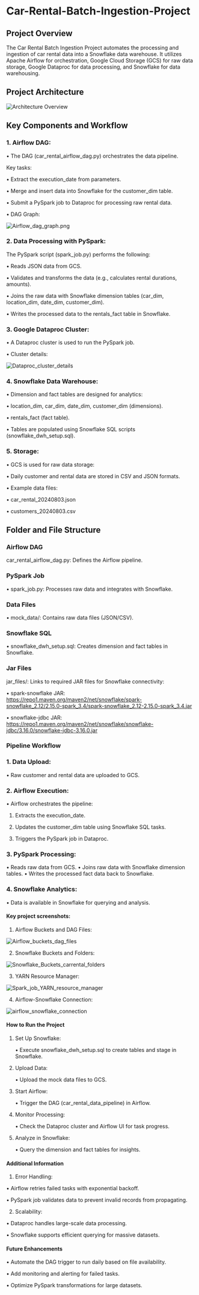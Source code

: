 # Car-Rental-Batch-Ingestion-Project

## Project Overview

The Car Rental Batch Ingestion Project automates the processing and ingestion of car rental data into a Snowflake data warehouse. It utilizes Apache Airflow for orchestration, Google Cloud Storage (GCS) for raw data storage, Google Dataproc for data processing, and Snowflake for data warehousing.

## Project Architecture
![Architecture Overview](https://github.com/Kaushik-Puttaswamy/Car-Rental-Analytics-Pipeline-with-Airflow-Snowflake-and-GCP/blob/main/Architecture%20Overview.png)

## Key Components and Workflow

### 1. Airflow DAG:
   
 • The DAG (car_rental_airflow_dag.py) orchestrates the data pipeline.

Key tasks:

   • Extract the execution_date from parameters.
   
   • Merge and insert data into Snowflake for the customer_dim table.
   
   • Submit a PySpark job to Dataproc for processing raw rental data.
   
   
• DAG Graph:
  
![Airflow_dag_graph.png](https://github.com/Kaushik-Puttaswamy/Car-Rental-Analytics-Pipeline-with-Airflow-Snowflake-and-GCP/blob/main/Airflow_dag_graph.png)

### 2. Data Processing with PySpark:
   
The PySpark script (spark_job.py) performs the following:

• Reads JSON data from GCS.

• Validates and transforms the data (e.g., calculates rental durations, amounts).

• Joins the raw data with Snowflake dimension tables (car_dim, location_dim, date_dim, customer_dim).

• Writes the processed data to the rentals_fact table in Snowflake.

### 3. Google Dataproc Cluster:

• A Dataproc cluster is used to run the PySpark job.

• Cluster details:

![Dataproc_cluster_details](https://github.com/Kaushik-Puttaswamy/Car-Rental-Analytics-Pipeline-with-Airflow-Snowflake-and-GCP/blob/main/Dataproc_cluster_details.png)

### 4. Snowflake Data Warehouse:
   
• Dimension and fact tables are designed for analytics:

   • location_dim, car_dim, date_dim, customer_dim (dimensions).

   • rentals_fact (fact table).

• Tables are populated using Snowflake SQL scripts (snowflake_dwh_setup.sql).

### 5. Storage:
   
 • GCS is used for raw data storage:
 
   • Daily customer and rental data are stored in CSV and JSON formats.
    
 • Example data files:
 
   • car_rental_20240803.json
   
   • customers_20240803.csv

## Folder and File Structure

### Airflow DAG

car_rental_airflow_dag.py: Defines the Airflow pipeline.

### PySpark Job

 •  spark_job.py: Processes raw data and integrates with Snowflake.

### Data Files

 •  mock_data/: Contains raw data files (JSON/CSV).

### Snowflake SQL

 •  snowflake_dwh_setup.sql: Creates dimension and fact tables in Snowflake.

### Jar Files

jar_files/: Links to required JAR files for Snowflake connectivity:

 •  spark-snowflake JAR: https://repo1.maven.org/maven2/net/snowflake/spark-snowflake_2.12/2.15.0-spark_3.4/spark-snowflake_2.12-2.15.0-spark_3.4.jar

 •  snowflake-jdbc JAR: https://repo1.maven.org/maven2/net/snowflake/snowflake-jdbc/3.16.0/snowflake-jdbc-3.16.0.jar

### Pipeline Workflow

### 1.	Data Upload:
	
 •	Raw customer and rental data are uploaded to GCS.
 
### 2.	Airflow Execution:
	
 •	Airflow orchestrates the pipeline:
 
   1.	Extracts the execution_date.
  
   2.	Updates the customer_dim table using Snowflake SQL tasks.

   3.	Triggers the PySpark job in Dataproc.

### 3.	PySpark Processing:

• Reads raw data from GCS.
• Joins raw data with Snowflake dimension tables.
• Writes the processed fact data back to Snowflake.
 
### 4.	Snowflake Analytics:

• Data is available in Snowflake for querying and analysis.

#### Key project screenshots:

1.	Airflow Buckets and DAG Files:

   ![Airflow_buckets_dag_files](https://github.com/Kaushik-Puttaswamy/Car-Rental-Analytics-Pipeline-with-Airflow-Snowflake-and-GCP/blob/main/Airflow_buckets_dag_files.png)

2.	Snowflake Buckets and Folders:

![Snowflake_Buckets_carrental_folders](https://github.com/Kaushik-Puttaswamy/Car-Rental-Analytics-Pipeline-with-Airflow-Snowflake-and-GCP/blob/main/Snowflake_Buckets_carrental_folders.png)

3.	YARN Resource Manager:
   
   ![Spark_job_YARN_resource_manager](https://github.com/Kaushik-Puttaswamy/Car-Rental-Analytics-Pipeline-with-Airflow-Snowflake-and-GCP/blob/main/Spark_job_YARN_resource_manager.png)
   
4. Airflow-Snowflake Connection:
   
![airflow_snowflake_connection](https://github.com/Kaushik-Puttaswamy/Car-Rental-Analytics-Pipeline-with-Airflow-Snowflake-and-GCP/blob/main/airflow_snowflake_connection.png)

#### How to Run the Project

1. Set Up Snowflake:
   
	•	Execute snowflake_dwh_setup.sql to create tables and stage in Snowflake.

2. Upload Data:
   
	•	Upload the mock data files to GCS.

3.	Start Airflow:
   
	•	Trigger the DAG (car_rental_data_pipeline) in Airflow.

4.	Monitor Processing:
   
	•	Check the Dataproc cluster and Airflow UI for task progress.

5.	Analyze in Snowflake:
   
	•	Query the dimension and fact tables for insights.

#### Additional Information

1) Error Handling:
 
• Airflow retries failed tasks with exponential backoff.
    
• PySpark job validates data to prevent invalid records from propagating.
    
2) Scalability:
 
• Dataproc handles large-scale data processing.
    
• Snowflake supports efficient querying for massive datasets.

#### Future Enhancements

• Automate the DAG trigger to run daily based on file availability.

• Add monitoring and alerting for failed tasks.

• Optimize PySpark transformations for large datasets.
